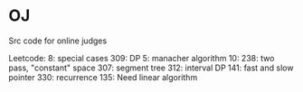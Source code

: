 # OJ
Src code for online judges

Leetcode:
	8: special cases
	309: DP
	5: manacher algorithm
	10:
	238: two pass, "constant" space
	307: segment tree
	312: interval DP
	141: fast and slow pointer
	330: recurrence 
	135: Need linear algorithm

